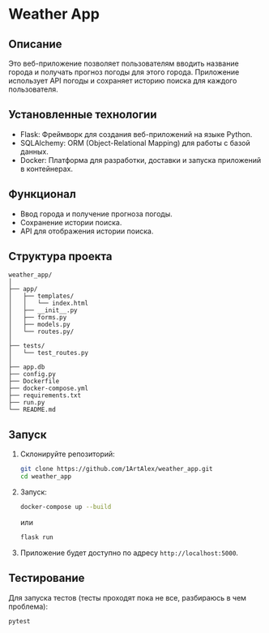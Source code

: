 
# Weather App

## Описание
Это веб-приложение позволяет пользователям вводить название города и получать прогноз погоды для этого города. Приложение использует API погоды и сохраняет историю поиска для каждого пользователя.

## Установленные технологии
- Flask: Фреймворк для создания веб-приложений на языке Python.
- SQLAlchemy: ORM (Object-Relational Mapping) для работы с базой данных.
- Docker: Платформа для разработки, доставки и запуска приложений в контейнерах.

## Функционал
- Ввод города и получение прогноза погоды.
- Сохранение истории поиска.
- API для отображения истории поиска.

## Структура проекта
```
weather_app/
│
├── app/
│   ├── templates/
│   │   └── index.html
│   ├── __init__.py
│   ├── forms.py
│   ├── models.py
│   └── routes.py/
│
├── tests/
│   └── test_routes.py
│
├── app.db
├── config.py
├── Dockerfile
├── docker-compose.yml
├── requirements.txt
├── run.py
└── README.md
```

## Запуск
1. Склонируйте репозиторий:
    ```sh
    git clone https://github.com/1ArtAlex/weather_app.git
    cd weather_app
    ```
2. Запуск:
    ```sh
    docker-compose up --build
    ```
    или
    ```sh
    flask run
    ```
3. Приложение будет доступно по адресу `http://localhost:5000`.

## Тестирование
Для запуска тестов (тесты проходят пока не все, разбираюсь в чем проблема):
```sh
pytest
```
